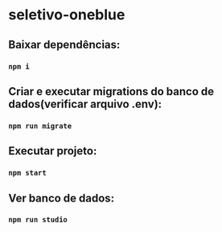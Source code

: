 # seletivo-oneblue

## Baixar dependências:
### `npm i`
## Criar e executar migrations do banco de dados(verificar arquivo .env):
### `npm run migrate`
## Executar projeto:
### `npm start`
## Ver banco de dados:
### `npm run studio`
